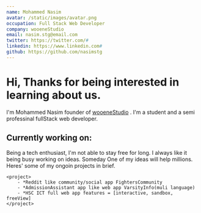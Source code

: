 ```yaml
---
name: Mohammed Nasim
avatar: /static/images/avatar.png
occupation: Full Stack Web Developer
company: wooeneStudio
email: nasim.stg@email.com
twitter: https://twitter.com/#
linkedin: https://www.linkedin.com#
github: https://github.com/nasimstg
---
```


# Hi, Thanks for being interested in learning about us.

I'm Mohammed Nasim founder of [wooeneStudio](https://wooenestudio.github.io/) . I'm a student and a semi professinal fullStack web developer. 

## Currently working on:
Being a tech enthusiast, I'm not able to stay free for long. I always like it being busy working on ideas. Someday One of my ideas will help millions.
Heres' some of my ongoin projects in brief.
```
<project>
    - *Reddit like community/social app FightersCommunity 
    - *AdmissionAssistant app like web app VarsityInfo(muli language)
    - *HSC ICT full web app features = [interactive, sandbox, freeView]
</project>
```